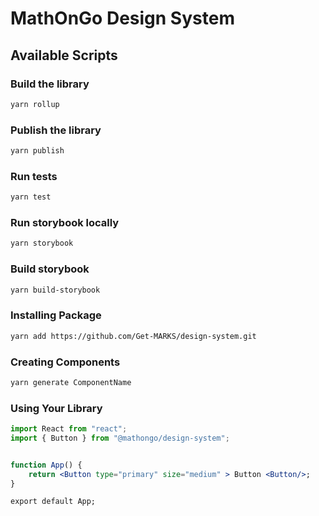 # MathOnGo Design System

## Available Scripts

### Build the library

```bash
yarn rollup
```

### Publish the library

```bash
yarn publish
```

### Run tests

```bash
yarn test
```

### Run storybook locally

```bash
yarn storybook
```

### Build storybook

```bash
yarn build-storybook
```

### Installing Package

```bash
yarn add https://github.com/Get-MARKS/design-system.git
```

### Creating Components

```bash
yarn generate ComponentName
```

### Using Your Library

```jsx
import React from "react";
import { Button } from "@mathongo/design-system";


function App() {
	return <Button type="primary" size="medium" > Button <Button/>;
}

export default App;
```
